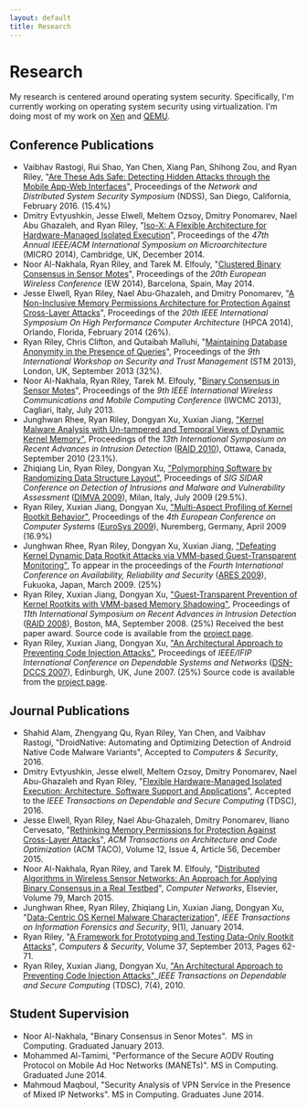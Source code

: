 ```yaml
---
layout: default
title: Research
---
```


# Research

My research is centered around operating system security. Specifically, I'm
currently working on operating system security using virtualization. I'm doing
most of my work on [Xen](http://www.cl.cam.ac.uk/research/srg/netos/xen/) and
[QEMU](http://www.qemu.org/). 

## Conference Publications
  * Vaibhav Rastogi, Rui Shao, Yan Chen, Xiang Pan, Shihong Zou, and Ryan Riley, "[Are These Ads Safe: Detecting Hidden Attacks through the Mobile App-Web Interfaces](/pubs/ndss2016.pdf)", Proceedings of the *Network and Distributed System Security Symposium* (NDSS), San Diego, California, February 2016. (15.4%)
  * Dmitry Evtyushkin, Jesse Elwell, Meltem Ozsoy, Dmitry Ponomarev, Nael Abu Ghazaleh, and Ryan Riley, "[Iso-X: A Flexible Architecture for Hardware-Managed Isolated Execution](/pubs/micro14.pdf)", Proceedings of the *47th Annual IEEE/ACM International Symposium on Microarchitecture* (MICRO 2014), Cambridge, UK, December 2014.
  * Noor Al-Nakhala, Ryan Riley, and Tarek M. Elfouly, "[Clustered Binary Consensus in Sensor Motes](/pubs/ew2014.pdf)", Proceedings of the *20th European Wireless Conference* (EW 2014), Barcelona, Spain, May 2014.
  * Jesse Elwell, Ryan Riley, Nael Abu-Ghazaleh, and Dmitry Ponomarev, "[A Non-Inclusive Memory Permissions Architecture for Protection Against Cross-Layer Attacks](/pubs/hpca14.pdf)", Proceedings of the *20th IEEE International Symposium On High Performance Computer Architecture* (HPCA 2014), Orlando, Florida, February 2014 (26%).
  * Ryan Riley, Chris Clifton, and Qutaibah Malluhi, "[Maintaining Database Anonymity in the Presence of Queries](/pubs/STM2013.pdf)", Proceedings of the *9th International Workshop on Security and Trust Management* (STM 2013), London, UK, September 2013 (32%).
  * Noor Al-Nakhala, Ryan Riley, Tarek M. Elfouly, "[Binary Consensus in Sensor Motes](/pubs/iwcmc2013.pdf)", Proceedings of the *9th IEEE International Wireless Communications and Mobile Computing Conference* (IWCMC 2013), Cagliari, Italy, July 2013.
  * Junghwan Rhee, Ryan Riley, Dongyan Xu, Xuxian Jiang, [ "Kernel Malware Analysis with Un-tampered and Temporal Views of Dynamic Kernel Memory"](https://vsecurity.info/pubs/RAID10.pdf), Proceedings of the *13th International Symposium on Recent Advances in Intrusion Detection* ([RAID 2010](http://www.raid2010.org/)), Ottawa, Canada, September 2010 (23.1%).
  * Zhiqiang Lin, Ryan Riley, Dongyan Xu, [ "Polymorphing Software by Randomizing Data Structure Layout"](https://vsecurity.info/pubs/DIMVA09.pdf), Proceedings of *SIG SIDAR Conference on Detection of Intrusions and Malware and Vulnerability Assessment* ([DIMVA 2009](http://security.dico.unimi.it/dimva2009/index.html)), Milan, Italy, July 2009 (29.5%).
  * Ryan Riley, Xuxian Jiang, Dongyan Xu, [ "Multi-Aspect Profiling of Kernel Rootkit Behavior"](https://vsecurity.info/pubs/eurosys09.pdf), Proceedings of the *4th European Conference on Computer Systems* ([EuroSys 2009](http://eurosys2009.informatik.uni-erlangen.de/)), Nuremberg, Germany, April 2009 (16.9%)
  * Junghwan Rhee, Ryan Riley, Dongyan Xu, Xuxian Jiang, [ "Defeating Kernel Dynamic Data Rootkit Attacks via VMM-based Guest-Transparent Monitoring"](https://vsecurity.info/pubs/ARES09.pdf), To appear in the proceedings of the *Fourth International Conference on Availability, Reliability and Security* ([ARES 2009](http://www.ares-conference.eu/conf/)), Fukuoka, Japan, March 2009. (25%)
  * Ryan Riley, Xuxian Jiang, Dongyan Xu, [ "Guest-Transparent Prevention of Kernel Rootkits with VMM-based Memory Shadowing"](https://vsecurity.info/pubs/RAID08.pdf), Proceedings of *11th International Symposium on Recent Advances in Intrusion Detection* ([RAID 2008](http://www.ll.mit.edu/RAID2008/)), Boston, MA, September 2008. (25%) Received the best paper award. Source code is available from the [project page](nickle.html).
  * Ryan Riley, Xuxian Jiang, Dongyan Xu, [ "An Architectural Approach to Preventing Code Injection Attacks"](https://vsecurity.info/pubs/dsn07-codeinj.pdf), Proceedings of *IEEE/IFIP International Conference on Dependable Systems and Networks* ([DSN-DCCS 2007](http://www.dsn.org/)), Edinburgh, UK, June 2007. (25%) Source code is available from the [project page](http://friends.cs.purdue.edu/dokuwiki/doku.php?id=code_injection).

## Journal Publications
  * Shahid Alam, Zhengyang Qu, Ryan Riley, Yan Chen, and Vaibhav Rastogi, "DroidNative: Automating and Optimizing Detection of Android Native Code Malware Variants", Accepted to *Computers & Security*, 2016.
  * Dmitry Evtyushkin, Jesse elwell, Meltem Ozsoy, Dmitry Ponomarev, Nael Abu-Ghazaleh and Ryan Riley, "[Flexible Hardware-Managed Isolated Execution: Architecture, Software Support and Applications](/pubs/tdsc16.pdf)", Accepted to the *IEEE Transactions on Dependable and Secure Computing* (TDSC), 2016. 
  * Jesse Elwell, Ryan Riley, Nael Abu-Ghazaleh, Dmitry Ponomarev, Iliano Cervesato, "[Rethinking Memory Permissions for Protection Against Cross-Layer Attacks](/pubs/taco16.pdf)", *ACM Transactions on Architecture and Code Optimization* (ACM TACO), Volume 12, Issue 4, Article 56, December 2015.
  * Noor Al-Nakhala, Ryan Riley, and Tarek M. Elfouly, "[Distributed Algorithms in Wireless Sensor Networks: An Approach for Applying Binary Consensus in a Real Testbed](/pubs/consensus-journal.pdf)", *Computer Networks*, Elsevier, Volume 79, March 2015.
  * Junghwan Rhee, Ryan Riley, Zhiqiang Lin, Xuxian Jiang, Dongyan Xu, "[Data-Centric OS Kernel Malware Characterization](/pubs/TIFS_datagene.pdf)", *IEEE Transactions on Information Forensics and Security*, 9(1), January 2014.
  * Ryan Riley, "[A Framework for Prototyping and Testing Data-Only Rootkit Attacks](/pubs/dorf.pdf)", *Computers & Security*, Volume 37, September 2013, Pages 62-71.
  * Ryan Riley, Xuxian Jiang, Dongyan Xu, [ "An Architectural Approach to Preventing Code Injection Attacks", ](https://vsecurity.info/pubs/TDSC10.pdf) *IEEE Transactions on Dependable and Secure Computing* (TDSC), 7(4), 2010.

## Student Supervision

  * Noor Al-Nakhala, "Binary Consensus in Senor Motes".  MS in Computing. Graduated January 2013.
  * Mohammed Al-Tamimi, "Performance of the Secure AODV Routing Protocol on Mobile Ad Hoc Networks (MANETs)".  MS in Computing.  Graduated June 2014.
  * Mahmoud Maqboul, "Security Analysis of VPN Service in the Presence of Mixed IP Networks".  MS in Computing.  Graduates June 2014.
